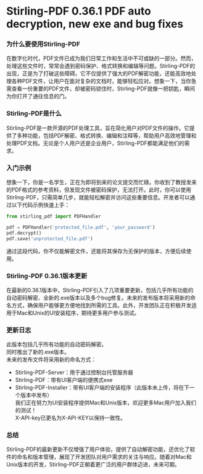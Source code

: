 # Stirling-PDF 0.36.1 PDF auto decryption, new exe and bug fixes
### 为什么要使用Stirling-PDF

在数字化时代，PDF文件已成为我们日常工作和生活中不可或缺的一部分。然而，处理这些文件时，常常会遇到密码保护、格式转换和编辑等问题。Stirling-PDF的出现，正是为了打破这些障碍。它不仅提供了强大的PDF解密功能，还能高效地处理各种PDF文件，让用户在面对复杂的文档时，能够轻松应对。想象一下，当你急需查看一份重要的PDF文件，却被密码锁住时，Stirling-PDF就像一把钥匙，瞬间为你打开了通往信息的门。

### Stirling-PDF是什么

Stirling-PDF是一款开源的PDF处理工具，旨在简化用户对PDF文件的操作。它提供了多种功能，包括PDF解密、格式转换、编辑和注释等，帮助用户高效地管理和处理PDF文档。无论是个人用户还是企业用户，Stirling-PDF都能满足他们的需求。

### 入门示例

想象一下，你是一名学生，正在为即将到来的论文提交而忙碌。你收到了教授发来的PDF格式的参考资料，但发现文件被密码保护，无法打开。此时，你可以使用Stirling-PDF，只需简单几步，就能轻松解密并访问这些重要信息。开发者可以通过以下代码示例快速上手：

```python
from stirling_pdf import PDFHandler

pdf = PDFHandler('protected_file.pdf', 'your_password')
pdf.decrypt()
pdf.save('unprotected_file.pdf')
```

通过这段代码，你不仅能解密文件，还能将其保存为无保护的版本，方便后续使用。

### Stirling-PDF 0.36.1版本更新

在最新的0.36.1版本中，Stirling-PDF引入了几项重要更新，包括几乎所有功能的自动密码解密、全新的.exe版本以及多个bug修复。未来的发布版本将采用新的命名方式，确保用户能够更方便地找到所需的工具。此外，开发团队正在积极开发适用于Mac和Unix的UI安装程序，期待更多用户参与测试。

### 更新日志

此版本包括几乎所有功能的自动密码解密。  
同时推出了新的.exe版本。  
未来的发布文件将采用新的命名方式：  
- Stirling-PDF-Server：用于通过控制台托管服务器  
- Stirling-PDF：带有UI客户端的便携式exe  
- Stirling-PDF-Installer：带有UI客户端的安装程序（此版本未上传，将在下一个版本中发布）  
我们正在努力为UI安装程序提供Mac和Unix版本，欢迎更多Mac用户加入我们的测试！  
X-API-key已更名为X-API-KEY以保持一致性。

### 总结

Stirling-PDF的最新更新不仅增强了用户体验，提供了自动解密功能，还优化了软件的命名和版本管理，展现了开发团队对用户需求的关注与响应。随着对Mac和Unix版本的开发，Stirling-PDF正朝着更广泛的用户群体迈进，未来可期。